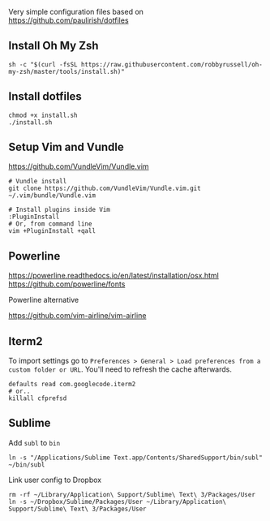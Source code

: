 Very simple configuration files based on https://github.com/paulirish/dotfiles

## Install Oh My Zsh

```
sh -c "$(curl -fsSL https://raw.githubusercontent.com/robbyrussell/oh-my-zsh/master/tools/install.sh)"
```

## Install dotfiles

```
chmod +x install.sh
./install.sh
```

## Setup Vim and Vundle

https://github.com/VundleVim/Vundle.vim

```
# Vundle install
git clone https://github.com/VundleVim/Vundle.vim.git ~/.vim/bundle/Vundle.vim

# Install plugins inside Vim
:PluginInstall
# Or, from command line
vim +PluginInstall +qall
```

## Powerline

https://powerline.readthedocs.io/en/latest/installation/osx.html
https://github.com/powerline/fonts

Powerline alternative

https://github.com/vim-airline/vim-airline

## Iterm2

To import settings go to `Preferences > General > Load preferences from a custom folder or URL`. You'll need to refresh the cache afterwards.

```
defaults read com.googlecode.iterm2
# or..
killall cfprefsd
```

## Sublime

Add `subl` to `bin`

```
ln -s "/Applications/Sublime Text.app/Contents/SharedSupport/bin/subl" ~/bin/subl
```

Link user config to Dropbox

```
rm -rf ~/Library/Application\ Support/Sublime\ Text\ 3/Packages/User
ln -s ~/Dropbox/Sublime/Packages/User ~/Library/Application\ Support/Sublime\ Text\ 3/Packages/User
```

